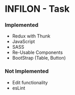 # INFILON - Task

### Implemented

- Redux with Thunk
- JavaScript
- SASS
- Re-Usable Components
- BootStrap (Table, Button)

### Not Implemented

- Edit functionality
- esLint
